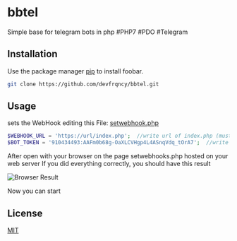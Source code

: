 # bbtel
Simple base for telegram bots in php
#PHP7 #PDO #Telegram

## Installation

Use the package manager [pip](https://pip.pypa.io/en/stable/) to install foobar.

```bash
git clone https://github.com/devfrqncy/bbtel.git
```

## Usage

sets the WebHook editing this File: [setwebhook.php](https://github.com/devfrqncy/bbtel/blob/master/setwebhook.php)
```php
$WEBHOOK_URL = 'https://url/index.php';  //write url of index.php (must be HTTPS)
$BOT_TOKEN = '910434493:AAFm0b68g-OaXLCVHgp4L4ASnqVdq_tOrA7';  //write your bot token
```
After open with your browser on the page setwebhooks.php hosted on your web server
If you did everything correctly, you should have this result


![Browser Result](https://xpcommunity.it/bot/bbtel/img/setwebhook.PNG)

Now you can start


## License
[MIT](https://choosealicense.com/licenses/mit/)
